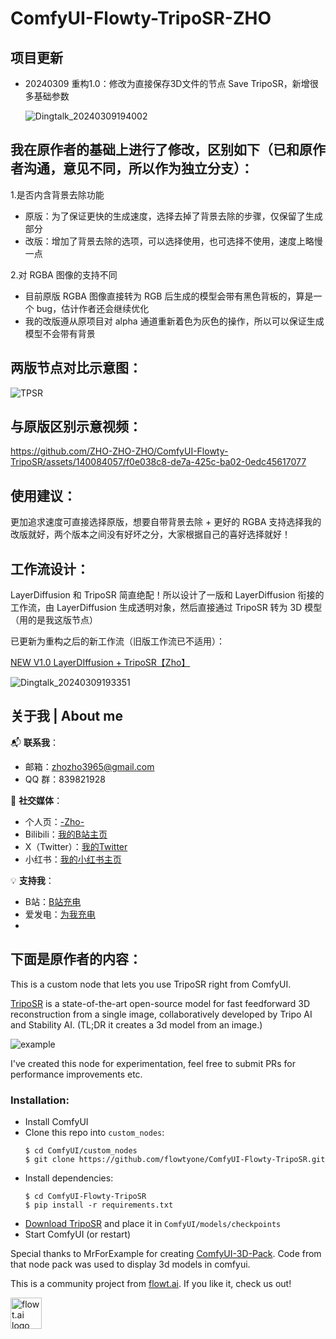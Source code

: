 # ComfyUI-Flowty-TripoSR-ZHO


## 项目更新

- 20240309 重构1.0：修改为直接保存3D文件的节点 Save TripoSR，新增很多基础参数

  ![Dingtalk_20240309194002](https://github.com/ZHO-ZHO-ZHO/ComfyUI-Flowty-TripoSR-ZHO/assets/140084057/0fd3c9e8-4d07-4fdb-9a90-18d5b2c2c9f7)


## 我在原作者的基础上进行了修改，区别如下（已和原作者沟通，意见不同，所以作为独立分支）：

1.是否内含背景去除功能
- 原版：为了保证更快的生成速度，选择去掉了背景去除的步骤，仅保留了生成部分
- 改版：增加了背景去除的选项，可以选择使用，也可选择不使用，速度上略慢一点

2.对 RGBA 图像的支持不同
- 目前原版 RGBA 图像直接转为 RGB 后生成的模型会带有黑色背板的，算是一个 bug，估计作者还会继续优化
- 我的改版遵从原项目对 alpha 通道重新着色为灰色的操作，所以可以保证生成模型不会带有背景


## 两版节点对比示意图：


![TPSR](https://github.com/ZHO-ZHO-ZHO/ComfyUI-Flowty-TripoSR/assets/140084057/2feb13f8-3271-41cf-b2be-e937c4ba6209)


## 与原版区别示意视频：



https://github.com/ZHO-ZHO-ZHO/ComfyUI-Flowty-TripoSR/assets/140084057/f0e038c8-de7a-425c-ba02-0edc45617077



## 使用建议：

更加追求速度可直接选择原版，想要自带背景去除 + 更好的 RGBA 支持选择我的改版就好，两个版本之间没有好坏之分，大家根据自己的喜好选择就好！


## 工作流设计：

LayerDiffusion 和 TripoSR 简直绝配！所以设计了一版和 LayerDiffusion 衔接的工作流，由 LayerDiffusion 生成透明对象，然后直接通过 TripoSR 转为 3D 模型（用的是我这版节点）

已更新为重构之后的新工作流（旧版工作流已不适用）：

[NEW V1.0 LayerDIffusion + TripoSR【Zho】](https://github.com/ZHO-ZHO-ZHO/ComfyUI-Flowty-TripoSR-ZHO/blob/master/TRIPOSR-ZHO%20WORKFLOWS/NEW%20V1.0%20LayerDIffusion%20%2B%20TripoSR%E3%80%90Zho%E3%80%91.json)

![Dingtalk_20240309193351](https://github.com/ZHO-ZHO-ZHO/ComfyUI-Flowty-TripoSR-ZHO/assets/140084057/99f1f03b-6873-42f1-ba7b-03082aa043d6)


<!---
[LayerDIffusion + TripoSR 【Zho】](https://github.com/ZHO-ZHO-ZHO/ComfyUI-Flowty-TripoSR/blob/master/TRIPOSR-ZHO%20WORKFLOWS/LayerDIffusion%20%2B%20TripoSR%E3%80%90Zho%E3%80%91.json)


![Dingtalk_20240305224540](https://github.com/ZHO-ZHO-ZHO/ComfyUI-Flowty-TripoSR/assets/140084057/fe05a7ef-6354-48e9-9b47-51207ac5814a)
--->


## 关于我 | About me

📬 **联系我**：
- 邮箱：zhozho3965@gmail.com
- QQ 群：839821928

🔗 **社交媒体**：
- 个人页：[-Zho-](https://jike.city/zho)
- Bilibili：[我的B站主页](https://space.bilibili.com/484366804)
- X（Twitter）：[我的Twitter](https://twitter.com/ZHOZHO672070)
- 小红书：[我的小红书主页](https://www.xiaohongshu.com/user/profile/63f11530000000001001e0c8?xhsshare=CopyLink&appuid=63f11530000000001001e0c8&apptime=1690528872)

💡 **支持我**：
- B站：[B站充电](https://space.bilibili.com/484366804)
- 爱发电：[为我充电](https://afdian.net/a/ZHOZHO)
- 


## 下面是原作者的内容：

This is a custom node that lets you use TripoSR right from ComfyUI.

[TripoSR](https://github.com/VAST-AI-Research/TripoSR) is a state-of-the-art open-source model for fast feedforward 3D reconstruction from a single image, collaboratively developed by Tripo AI and Stability AI. (TL;DR it creates a 3d model from an image.)

![example](workflow-sample.png)

I've created this node for experimentation, feel free to submit PRs for performance improvements etc.

### Installation:
* Install ComfyUI
* Clone this repo into ```custom_nodes```:
  ```shell
  $ cd ComfyUI/custom_nodes
  $ git clone https://github.com/flowtyone/ComfyUI-Flowty-TripoSR.git
  ```
* Install dependencies:
  ```shell
  $ cd ComfyUI-Flowty-TripoSR
  $ pip install -r requirements.txt
  ```
* [Download TripoSR](https://huggingface.co/stabilityai/TripoSR/blob/main/model.ckpt) and place it in ```ComfyUI/models/checkpoints```
* Start ComfyUI (or restart)

Special thanks to MrForExample for creating [ComfyUI-3D-Pack](https://github.com/MrForExample/ComfyUI-3D-Pack). Code from that node pack was used to display 3d models in comfyui.

This is a community project from [flowt.ai](https://flowt.ai). If you like it, check us out!

<picture>
 <source media="(prefers-color-scheme: dark)" srcset="logo-dark.svg" height="50">
 <source media="(prefers-color-scheme: light)" srcset="logo.svg" height="50">
 <img alt="flowt.ai logo" src="flowt.png" height="50">
</picture>


